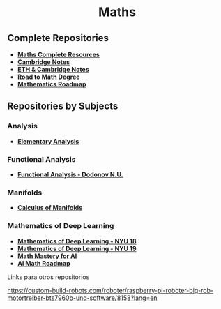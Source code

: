 <div align="center">
	<h1> Maths</h1>
</div>


<h2> Complete Repositories</h2>

* [**Maths Complete Resources**](https://github.com/nculwell/MathStudy.git)
* [**Cambridge Notes**](https://github.com/b-mehta/maths-notes.git)
* [**ETH & Cambridge Notes**](https://github.com/zpgeng/ETH-CAM-MATHS.git)
* [**Road to Math Degree**](https://github.com/Rowing0914/Road-to-Maths-Degree.git)
* [**Mathematics Roadmap**](https://github.com/GunhoChoi/Mathematics-Roadmap.git)

<h2> Repositories by Subjects</h2>


<h3> Analysis</h3>

* [**Elementary Analysis**](https://github.com/luqmanmalik/Elementary-Analysis.git)


<h3> Functional Analysis</h3>

* [**Functional Analysis - Dodonov N.U.**](https://github.com/sugakandrey/Functional-analysis.git)


<h3> Manifolds</h3>

* [**Calculus of Manifolds**](https://github.com/luqmanmalik/Calculus-on-Manifolds.git)


<h3> Mathematics of Deep Learning</h3>

* [**Mathematics of Deep Learning - NYU 18**](https://github.com/joanbruna/MathsDL-spring18.git)
* [**Mathematics of Deep Learning - NYU 19**](https://github.com/joanbruna/MathsDL-spring19.git)
* [**Math Mastery for AI**](https://github.com/Niraj-Lunavat/Maths-for-Artificial-Intelligence.git)
* [**AI Math Roadmap**](https://github.com/jasmcaus/ai-math-roadmap.git)



Links para otros repositorios 

https://custom-build-robots.com/roboter/raspberry-pi-roboter-big-rob-motortreiber-bts7960b-und-software/8158?lang=en

